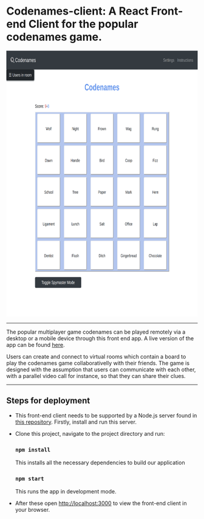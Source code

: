 # Codenames-client: A React Front-end Client for the popular codenames game.

<p align="center">
    <img src="./screenshots/room_screenshot.png" alt="" width="720em" height="700em">
</p >

---

The popular multiplayer game codenames can be played remotely via a desktop or a mobile device through this front end app. A live version of the app can be found [here](http://codenames-live.herokuapp.com/).

Users can create and connect to virtual rooms which contain a board to play the codenames game collaborativelly with their friends. The game is designed with the assumption that users can communicate with each other, with a parallel video call for instance, so that they can share their clues.

---

## Steps for deployment

- This front-end client needs to be supported by a Node.js server found in [this repository](https://github.com/StamatisKourkoutas/codenames_server). Firstly, install and run this server.
- Clone this project, navigate to the project directory and run:

    ### `npm install`

    This installs all the necessary dependencies to build our application
    
    ### `npm start`

    This runs the app in development mode.<br />

-  After these open [http://localhost:3000](http://localhost:3000) to view the front-end client in your browser.
